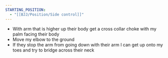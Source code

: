 ```yaml
---
STARTING_POSITION:
  - "[[BJJ/Position/Side control]]"
---
```

- With arm that is higher up their body get a cross collar choke with my palm facing their body
- Move my elbow to the ground
- If they stop the arm from going down with their arm I can get up onto my toes and try to bridge across their neck